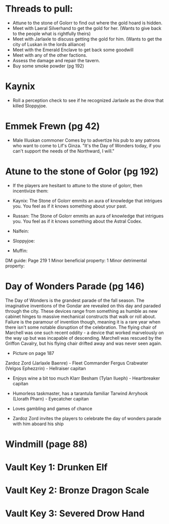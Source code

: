 # Threads to pull:
* Attune to the stone of Golorr to find out where the gold hoard is hidden.
* Meet with Laeral Silverhand to get the gold for her. (Wants to give back to the people what is rightfully theirs)
* Meet with Jarlaxle to discuss getting the gold for him. (Wants to get the city of Luskan in the lords alliance)
* Meet with the Emerald Enclave to get back some goodwill
* Meet with any of the other factions.
* Assess the damage and repair the tavern.
* Buy some smoke powder (pg 192)

# Kaynix
* Roll a perception check to see if he recognized Jarlaxle as the drow that killed Sloppyjoe.

# Emmek Frewn (pg 42)
* Male Illuskan commoner
Comes by to advertize his pub to any patrons who want to come to Lif's Ginza.
"It's the Day of Wonders today, if you can't support the needs of the Northward, I will."

# Atune to the stone of Golor (pg 192)
* If the players are hesitant to attune to the stone of golorr, then incentivize them:
* Kaynix:
The Stone of Golorr emmits an aura of knowledge that intrigues you. You feel as if it knows something about your past.
* Russan:
The Stone of Golorr emmits an aura of knowledge that intrigues you. You feel as if it knows something about the Astral Codex.
* Nalfein:

* Sloppyjoe:

* Muffin:



DM guide: Page 219
1 Minor beneficial property:
1 Minor detrimental property:

# Day of Wonders Parade (pg 146)
The Day of Wonders is the grandest parade of the fall season. The imaginative inventions of the Gondar are revealed on this day and paraded through the city. These devices range from something as humble as new cabinet hinges to massive mechanical constructs that walk or roll about. Failure is the paramour of invention though, meaning it is a rare year when there isn't some notable disruption of the celebration. The flying chair of Marchell was one such recent oddity - a device that worked marvelously on the way up but was incapable of descending. Marchell was rescued by the Griffon Cavalry, but his flying chair drifted away and was never seen again.
* Picture on page 187

Zardoz Zord (Jarlaxle Baenre) - Fleet Commander
Fergus Crabwater (Velgos Ephezzrin) - Hellraiser capitan
* Enjoys wine a bit too much
Klarr Besham (Tylan Ilueph) - Heartbreaker capitan
* Humorless taskmaster, has a tarantula familiar
Tarwind Arryhook (Llorath Pharn) - Eyecatcher capitan
* Loves gambling and games of chance

* Zardoz Zord invites the players to celebrate the day of wonders parade with him aboard his ship

# Windmill (page 88)

# Vault Key 1: Drunken Elf

# Vault Key 2: Bronze Dragon Scale

# Vault Key 3: Severed Drow Hand